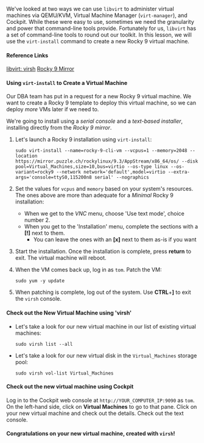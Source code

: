 We've looked at two ways we can use `libvirt` to administer virtual machines via QEMU/KVM, Virtual Machine Manager (`virt-manager`), and Cockpit.  While these were easy to use, sometimes we need the granularity and power that command-line tools provide.  Fortunately for us, `libvirt` has a set of command-line tools to round out our toolkit.  In this lesson, we will use the `virt-install` command to create a new Rocky 9 virtual machine.

#### Reference Links

[libvirt: virsh](https://libvirt.org/manpages/virsh.html#synopsis)
[Rocky 9 Mirror](https://download.rockylinux.org/pub/rocky/9/BaseOS/x86_64/os/)

#### Using `virt-install` to Create a Virtual Machine

Our DBA team has put in a request for a new Rocky 9 virtual machine.  We want to create a Rocky 9 template to deploy this virtual machine, so we can deploy *more* VMs later if we need to.

We're going to install using a *serial console* and a *text-based installer*, installing directly from the *Rocky 9 mirror*.

1. Let's launch a Rocky 9 installation using `virt-install`:
    ```
    sudo virt-install --name=rocky-9-cli-vm --vcpus=1 --memory=2048 --location https://mirror.puzzle.ch/rockylinux/9.3/AppStream/x86_64/os/ --disk pool=Virtual_Machines,size=10,bus=virtio --os-type linux --os-variant=rocky9 --network network='default',model=virtio --extra-args='console=ttyS0,115200n8 serial' --nographics
    ```
2. Set the values for `vcpus` and `memory` based on your system's resources.  The ones above are more than adequate for a *Minimal* Rocky 9 installation:
    - When we get to the *VNC* menu, choose 'Use text mode', choice number 2.
    - When you get to the 'Installation' menu, complete the sections with a **[!]** next to them.
      - You can leave the ones with an **[x]** next to them as-is if you want

3. Start the installation.  Once the installation is complete, press **return** to exit.  The virtual machine will reboot.

4. When the VM comes back up, log in as `tom`.  Patch the VM:
    ```
    sudo yum -y update
    ```
5. When patching is complete, log out of the system.  Use **CTRL**+**]** to exit the `virsh` console.

#### Check out the New Virtual Machine using 'virsh'

- Let's take a look for our new virtual machine in our list of existing virtual machines:
    ```
    sudo virsh list --all
    ```
- Let's take a look for our new virtual disk in the `Virtual_Machines` storage pool:
    ```
    sudo virsh vol-list Virtual_Machines
    ```

#### Check out the new virtual machine using Cockpit

Log in to the Cockpit web console at `http://YOUR_COMPUTER_IP:9090` as `tom`.  On the left-hand side, click on **Virtual Machines** to go to that pane.  Click on your new virtual machine and check out the details.  Check out the text console.

#### Congratulations on your new virtual machine, created with `virsh`!